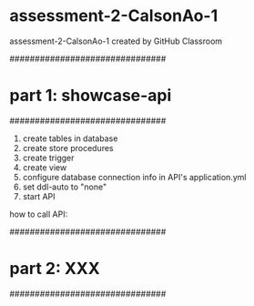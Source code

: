 # assessment-2-CalsonAo-1
assessment-2-CalsonAo-1 created by GitHub Classroom

###############################
# part 1: showcase-api
###############################
1. create tables in database
2. create store procedures
3. create trigger
4. create view
5. configure database connection info in API's application.yml
6. set ddl-auto to "none"
5. start API

how to call API:





###############################
# part 2: XXX
###############################
